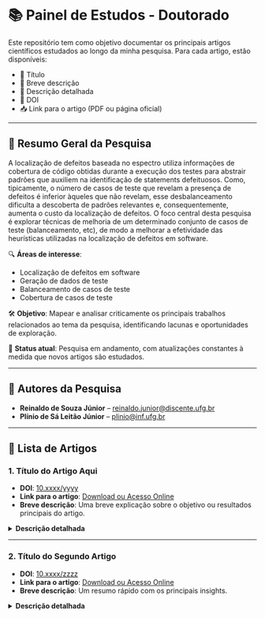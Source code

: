 # 📚 Painel de Estudos - Doutorado
Este repositório tem como objetivo documentar os principais artigos científicos estudados ao longo da minha pesquisa. Para cada artigo, estão disponíveis:

- 📌 Título
- 📝 Breve descrição
- 📖 Descrição detalhada
- 🔗 DOI
- 📥 Link para o artigo (PDF ou página oficial)

---
## 🧭 Resumo Geral da Pesquisa

A localização de defeitos baseada no espectro utiliza informações de cobertura de código obtidas durante a execução dos testes para abstrair padrões que auxiliem na identificação de statements defeituosos. Como, tipicamente, o número de casos de teste que revelam a presença de defeitos é inferior àqueles que não revelam, esse desbalanceamento dificulta a descoberta de padrões relevantes e, consequentemente, aumenta o custo da localização de defeitos. O foco central desta pesquisa é explorar técnicas de melhoria de um determinado conjunto de casos de teste (balanceamento, etc), de modo a melhorar a efetividade das heurísticas utilizadas na localização de defeitos em software.

🔍 **Áreas de interesse**:
- Localização de defeitos em software
- Geração de dados de teste
- Balanceamento de casos de teste
- Cobertura de casos de teste

🛠 **Objetivo**: Mapear e analisar criticamente os principais trabalhos relacionados ao tema da pesquisa, identificando lacunas e oportunidades de exploração.

📅 **Status atual**: Pesquisa em andamento, com atualizações constantes à medida que novos artigos são estudados.

---
## 👥 Autores da Pesquisa

- **Reinaldo de Souza Júnior** – reinaldo.junior@discente.ufg.br
- **Plínio de Sá Leitão Júnior** – plinio@inf.ufg.br  
---

## 📄 Lista de Artigos

### 1. **Título do Artigo Aqui**
- **DOI**: [10.xxxx/yyyy](https://doi.org/10.xxxx/yyyy)
- **Link para o artigo**: [Download ou Acesso Online](https://link-para-o-pdf-ou-página)
- **Breve descrição**: Uma breve explicação sobre o objetivo ou resultados principais do artigo.
<details>
  <summary><strong>Descrição detalhada</strong></summary>
  
  Aqui você pode escrever uma análise mais profunda do artigo, incluindo:
  - Objetivos
  - Metodologia
  - Resultados
  - Contribuições
  - Críticas ou observações pessoais
  
</details>

---

### 2. **Título do Segundo Artigo**
- **DOI**: [10.xxxx/zzzz](https://doi.org/10.xxxx/zzzz)
- **Link para o artigo**: [Download ou Acesso Online](https://outro-link.com)
- **Breve descrição**: Um resumo rápido com os principais insights.
<details>
  <summary><strong>Descrição detalhada</strong></summary>

  Análise aprofundada sobre o artigo. Pode incluir também tabelas, imagens ou citações diretas, se desejar.

</details>
